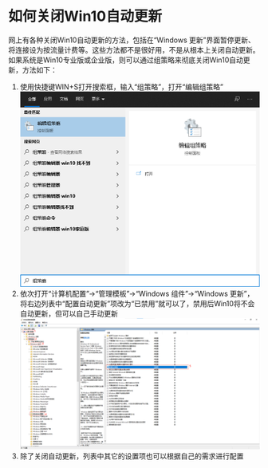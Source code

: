 # 如何关闭Win10自动更新

网上有各种关闭Win10自动更新的方法，包括在“Windows 更新”界面暂停更新、将连接设为按流量计费等。这些方法都不是很好用，不是从根本上关闭自动更新。如果系统是Win10专业版或企业版，则可以通过组策略来彻底关闭Win10自动更新，方法如下：
1. 使用快捷键WIN+S打开搜索框，输入“组策略”，打开“编辑组策略” ![打开组策略](../image/search-gpedit.png)
2. 依次打开“计算机配置”->“管理模板”->“Windows 组件”->“Windows 更新”，将右边列表中“配置自动更新”项改为“已禁用”就可以了，禁用后Win10将不会自动更新，但可以自己手动更新 ![关闭自动更新](../image/gpedit.msc.jpg)
3. 除了关闭自动更新，列表中其它的设置项也可以根据自己的需求进行配置